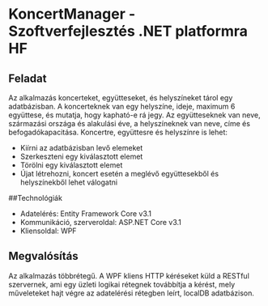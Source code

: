 # KoncertManager - Szoftverfejlesztés .NET platformra HF

## Feladat
Az alkalmazás koncerteket, együtteseket, és helyszíneket tárol egy adatbázisban. A koncerteknek van egy helyszíne, ideje,
maximum 6 együttese, és mutatja, hogy kapható-e rá jegy. Az együtteseknek van neve, származási országa
és alakulási éve, a helyszíneknek van neve, címe és befogadókapacitása. 
Koncertre, együttesre és helyszínre is lehet:
* Kiírni az adatbázisban levő elemeket
* Szerkeszteni egy kiválasztott elemet
* Törölni egy kiválasztott elemet
* Újat létrehozni, koncert esetén a meglévő együttesekből és helyszínekből lehet válogatni

##Technológiák
* Adatelérés: Entity Framework Core v3.1
* Kommunikáció, szerveroldal: ASP.NET Core v3.1
* Kliensoldal: WPF

## Megvalósítás
Az alkalmazás többrétegű. A WPF kliens HTTP kéréseket küld a RESTful szervernek, ami egy 
üzleti logikai rétegnek továbbítja a kérést, mely műveleteket hajt végre az adatelérési rétegben
leírt, localDB adatbázison.
